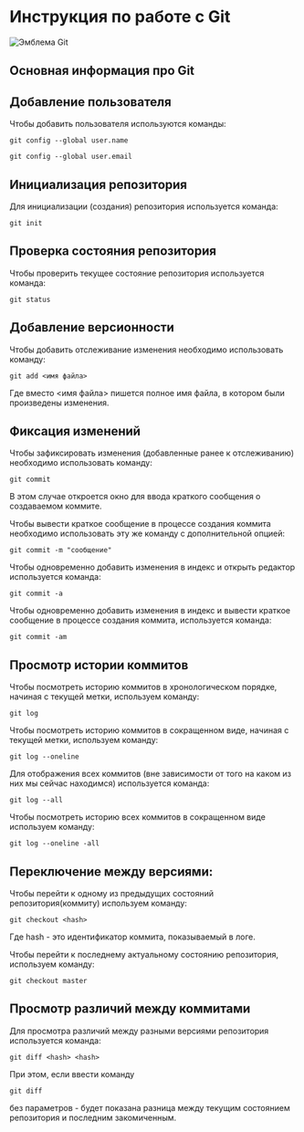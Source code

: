 # **Инструкция по работе с Git**

![Эмблема Git](git.PNG)

## Основная информация про Git

## Добавление пользователя

Чтобы добавить пользователя используются команды:

    git config --global user.name

    git config --global user.email

## Инициализация репозитория

Для инициализации (создания) репозитория используется команда:

    git init

## Проверка состояния репозитория

Чтобы проверить текущее состояние репозитория используется команда:

    git status

## Добавление версионности

Чтобы добавить отслеживание изменения необходимо использовать команду:

    git add <имя файла>

Где вместо <имя файла> пишется полное имя файла, в котором были произведены изменения.

## Фиксация изменений

Чтобы зафиксировать изменения (добавленные ранее к отслеживанию) необходимо использовать команду:

    git commit

В этом случае откроется окно для ввода краткого сообщения о создаваемом коммите.

Чтобы вывести краткое сообщение в процессе создания коммита необходимо использовать эту же команду с дополнительной опцией:

    git commit -m "сообщение"

Чтобы одновременно добавить изменения в индекс и открыть редактор используется команда:

    git commit -а  

Чтобы одновременно добавить изменения в индекс и вывести краткое сообщение в процессе создания коммита, используется команда:

    git commit -am 

## Просмотр истории коммитов


Чтобы посмотреть историю коммитов в хронологическом порядке, начиная с текущей метки, используем команду:

    git log 

Чтобы посмотреть историю коммитов в сокращенном виде, начиная с текущей метки, используем команду:

    git log --oneline

Для отображения всех коммитов (вне зависимости от того на каком из них мы сейчас находимся) используется команда:

    git log --all

Чтобы посмотреть историю всех коммитов в сокращенном виде используем команду:

    git log --oneline -all

## Переключение между версиями:

Чтобы перейти к одному из предыдущих состояний репозитория(коммиту) используем команду:

    git checkout <hash>

Где hash - это идентификатор коммита, показываемый в логе.

Чтобы перейти к последнему актуальному состоянию репозитория, используем команду:

    git checkout master

## Просмотр различий между коммитами

Для просмотра различий между разными версиями репозитория используется команда:

    git diff <hash> <hash>

При этом, если ввести команду

    git diff

без параметров - будет показана разница между текущим состоянием репозитория и последним закомиченным.



